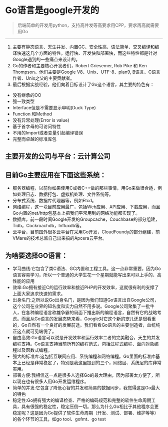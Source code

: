 # Go语言是google开发的
> 后端简单的开发用python，支持高并发等高要求用CPP，要求再高就需要用Go
-----------------------
1. 主要有静态语言、天生并发、内置GC、安全性高、语法简单、交叉编译和编译快速这几个方面的特性。运行快、开发快和部署快，而这些特性都是针对Google遇到的一些痛点来设计的。
2. Go的作者和主要核心开发者们，Robert Griesemer, Rob Pike 和 Ken Thompson。他们主要是Google V8、Unix、UTF-8、plan9, B语言、C语言作者、Unix之父的主要贡献者。
3. 最后根据实战经验，他们向着目标设计了Go这个语言，其主要的特色有：
- 没有继承的OO
- 强一致类型
- Interface但是不需要显示申明(Duck Type)
- Function 和Method
- 没有异常处理(Error is value)
- 基于首字母的可访问特性
- 不用的Import或者变量引起编译错误
- 完整而卓越的标准库包

## 主要开发的公司与平台：云计算公司
## 目前Go主要应用在下面这些系统：
- 服务器编程，以前你如果使用C或者C++做的那些事情，用Go来做很合适，例如处理日志、数据打包、虚拟机处理、文件系统等。
- 分布式系统、数据库代理器等，例如Etcd。
- 网络编程，这一块目前应用最广，包括Web应用、API应用、下载应用，而且Go内置的net/http包基本上把我们平常用到的网络功能都实现了。
- 数据库，前一段时间Google开发的Groupcache，Couchbase的部分组建，Tidb，Cockroachdb，Influxdb等。
- 云平台，目前国外很多云平台在采用Go开发，CloudFoundy的部分组建，前VMare的技术总监自己出来搞的Apcera云平台。

## 为啥要选择GO语言：
- 学习曲线:它包含了类C语法、GC内置和工程工具。这一点非常重要，因为Go语言容易学习，所以一个普通的大学生花一个星期就能写出来可以上手的、高性能的应用
- 效率:Go拥有接近C的运行效率和接近PHP的开发效率，这就很有利的支撑了上面大家追求快速的需求。
- 出身名门:之所以说Go出身名门，是因为我们知道Go语言出自Google公司，这个公司在业界的知名度和实力自然不用多说。Google公司聚集了一批牛人，在各种编程语言称雄争霸的局面下推出新的编程语言，自然有它的战略考虑。而且从Go语言的发展态势来看，Google对它这个新的宠儿还是很看重的，Go自然有一个良好的发展前途。我们看看Go语言的主要创造者，血统纯正这点就可见端倪了。
- 自由高效:Go语言可以说是开发效率和运行效率二者的完美融合，天生的并发编程支持。Go语言支持当前所有的编程范式，包括过程式编程、面向对象编程以及函数式编程。
- 强大的标准库:这包括互联网应用、系统编程和网络编程。Go里面的标准库基本上已经是非常稳定了，特别是我这里提到的三个，网络层、系统层的库非常实用。
- 部署方便:我相信这一点是很多人选择Go的最大理由，因为部署太方便了，所以现在也有很多人用Go开发运维程序。
- 简单的并发:它包含了降低心智的并发和简易的数据同步，我觉得这是Go最大的特色
- 稳定性:Go拥有强大的编译检查、严格的编码规范和完整的软件生命周期工具，具有很强的稳定性，稳定压倒一切。那么为什么Go相比于其他程序会更稳定呢？这是因为Go提供了软件生命周期（开发、测试、部署、维护等等）的各个环节的工具，如go tool、gofmt、go test


